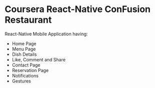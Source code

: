 # Coursera React-Native ConFusion Restaurant

React-Native Mobile Application having:
* Home Page
* Menu Page
* Dish Details
* Like, Comment and Share
* Contact Page
* Reservation Page
* Notifications
* Gestures
